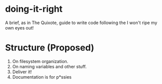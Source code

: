 # doing-it-right
A brief, as in The Quixote, guide to write code following the I won't ripe my own eyes out!

# Structure (Proposed)

1. On filesystem organization.
1. On naming variables and other stuff.
1. Deliver it!
1. Documentation is for p*ssies 
